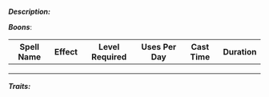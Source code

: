 ***Description:***

***Boons***:

| Spell Name | Effect | Level Required | Uses Per Day | Cast Time| Duration|
| :--: | -- | :--: | :--: | :--: | :--: |
| | | | | 
| | | | |
| | | | |

***Traits:*** 